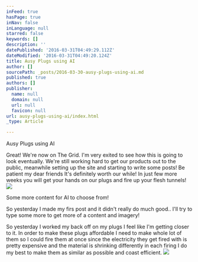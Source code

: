 ```yaml
---
inFeed: true
hasPage: true
inNav: false
inLanguage: null
starred: false
keywords: []
description: ''
datePublished: '2016-03-31T04:49:29.112Z'
dateModified: '2016-03-31T04:49:20.124Z'
title: Ausy Plugs using AI
author: []
sourcePath: _posts/2016-03-30-ausy-plugs-using-ai.md
published: true
authors: []
publisher:
  name: null
  domain: null
  url: null
  favicon: null
url: ausy-plugs-using-ai/index.html
_type: Article

---
```

Ausy Plugs using AI

Great! We're now on The Grid. I'm very exited to see how this is going to look eventually. We're still working hard to get our products out to the public, meanwhile setting up the site and starting to write some posts! Be patient my dear friends It's definitely worth our while! In just few more weeks you will get your hands on our plugs and fire up your flesh tunnels! ![](https://the-grid-user-content.s3-us-west-2.amazonaws.com/1de5b89d-fa96-48d2-8c97-3ce2f445b8a1.jpg)

Some more content for AI to choose from!

So yesterday I made my firs post and it didn't really do much good.. I'll try to type some more to get more of a content and imagery! 

So yesterday I worked my back off on my plugs I feel like I'm getting closer to it. In order to make these plugs affordable I need to make whole lot of them so I could fire them at once since the electricity they get fired with is pretty expensive and the material is shrinking differently in each firing I do my best to make them as similar as possible and coast efficient. ![](https://the-grid-user-content.s3-us-west-2.amazonaws.com/1299878d-4d33-48c5-bbed-d49475b4227a.jpg)